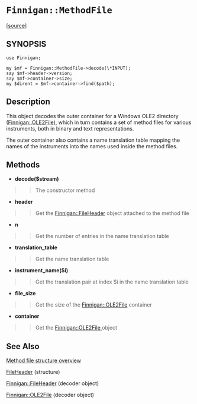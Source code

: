 # `Finnigan::MethodFile` #

[[source](http://code.google.com/p/unfinnigan/source/browse/perl/Finnigan/lib/Finnigan/MethodFile.pm)]

## SYNOPSIS ##

```
use Finnigan;

my $mf = Finnigan::MethodFile->decode(\*INPUT);
say $mf->header->version;
say $mf->container->size;
my $dirent = $mf->container->find($path);
```

## Description ##

This object decodes the outer container for a Windows OLE2 directory ([Finnigan::OLE2File](FinniganOLE2File.md)), which in turn contains a set of method files for various instruments,
both in binary and text representations.

The outer container also contains a name translation table mapping the
names of the instruments into the names used inside the method files.

## Methods ##

  * **decode($stream)**
> > The constructor method

  * **header**
> > Get the [Finnigan::FileHeader](FinniganFileHeader.md) object attached to the method file

  * **n**
> > Get the number of entries in the name translation table

  * **translation\_table**
> > Get the name translation table

  * **instrument\_name($i)**
> > Get the translation pair at index $i in the name translation table

  * **file\_size**
> > Get the size of the [Finnigan::OLE2File](FinniganOLE2File.md) container

  * **container**
> > Get the [Finnigan::OLE2File ](FinniganOLE2File.md) object

## See Also ##

[Method file structure overview](MethodFileStructure.md)

[FileHeader](FileHeader.md) (structure)

[Finnigan::FileHeader](FinniganFileHeader.md) (decoder object)

[Finnigan::OLE2File](FinniganOLE2File.md) (decoder object)